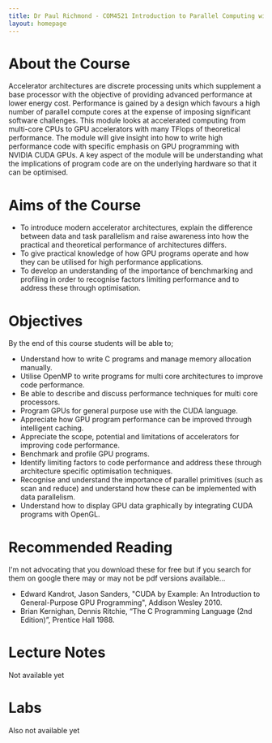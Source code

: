 ```yaml
---
title: Dr Paul Richmond - COM4521 Introduction to Parallel Computing with GPUs
layout: homepage
---
```


# About the Course

Accelerator architectures are discrete processing units which supplement a base processor with the objective of providing advanced performance at lower energy cost. Performance is gained by a design which favours a high number of parallel compute cores at the expense of imposing significant software challenges. This module looks at accelerated computing from multi-core CPUs to GPU accelerators with many TFlops of theoretical performance. The module will give insight into how to write high performance code with specific emphasis on GPU programming with NVIDIA CUDA GPUs. A key aspect of the module will be understanding what the implications of program code are on the underlying hardware so that it can be optimised.

# Aims of the Course

* To introduce modern accelerator architectures, explain the difference between data and task parallelism and raise awareness into how the practical and theoretical performance of architectures differs.
* To give practical knowledge of how GPU programs operate and how they can be utilised for high performance applications.
* To develop an understanding of the importance of benchmarking and profiling in order to recognise factors limiting performance and to address these through optimisation.

# Objectives

By the end of this course students will be able to;

* Understand how to write C programs and manage memory allocation manually.
* Utilise OpenMP to write programs for multi core architectures to improve code performance.
* Be able to describe and discuss performance techniques for multi core processors.
* Program GPUs for general purpose use with the CUDA language.
* Appreciate how GPU program performance can be improved through intelligent caching.
* Appreciate the scope, potential and limitations of accelerators for improving code performance.
* Benchmark and profile GPU programs.
* Identify limiting factors to code performance and address these through architecture specific optimisation techniques.
* Recognise and understand the importance of parallel primitives (such as scan and reduce) and understand how these can be implemented with data parallelism.
* Understand how to display GPU data graphically by integrating CUDA programs with OpenGL.

# Recommended Reading

I'm not advocating that you download these for free but if you search for them on google there may or may not be pdf versions available...

* Edward Kandrot, Jason Sanders, "CUDA by Example: An Introduction to General-Purpose GPU Programming", Addison Wesley 2010.
* Brian Kernighan, Dennis Ritchie, “The C Programming Language (2nd Edition)”, Prentice Hall 1988.

# Lecture Notes

Not available yet

# Labs

Also not available yet